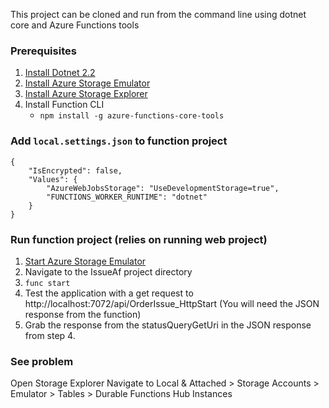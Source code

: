 This project can be cloned and run from the command line using dotnet core and Azure Functions tools

### Prerequisites

1. [Install Dotnet 2.2](https://dotnet.microsoft.com/download)
2. [Install Azure Storage Emulator](https://azure.microsoft.com/en-us/downloads/)
3. [Install Azure Storage Explorer](https://azure.microsoft.com/en-us/features/storage-explorer/)
4. Install Function CLI
   * `npm install -g azure-functions-core-tools`

### Add `local.settings.json` to function project
```
{
    "IsEncrypted": false,
    "Values": {
        "AzureWebJobsStorage": "UseDevelopmentStorage=true",
        "FUNCTIONS_WORKER_RUNTIME": "dotnet"
    }
}
```

### Run function project (relies on running web project)

1. [Start Azure Storage Emulator](https://docs.microsoft.com/en-us/azure/storage/common/storage-use-emulator#start-and-initialize-the-storage-emulator)
2. Navigate to the IssueAf project directory
3. `func start`
4. Test the application with a get request to http://localhost:7072/api/OrderIssue_HttpStart (You will need the JSON response from the function)
5. Grab the response from the statusQueryGetUri in the JSON response from step 4.

### See problem 
Open Storage Explorer
Navigate to Local & Attached > Storage Accounts > Emulator > Tables > Durable Functions Hub Instances